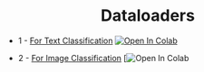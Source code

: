 <h1 align="center">
  Dataloaders
</h1>

* 1 - [For Text Classification](https://github.com/mehedihasanbijoy/PyTorch-BanglaNLP-Tutorial/blob/main/1.%20Dataloaders/Dataloader_TextClassification.ipynb) [![Open In Colab](https://colab.research.google.com/assets/colab-badge.svg)](https://drive.google.com/file/d/1xWxxcX89IPawD-PzaHbCUY9y9uMUQARC/view?usp=share_link)
    
* 2 - [For Image Classification](https://github.com/mehedihasanbijoy/PyTorch-BanglaNLP-Tutorial/blob/main/1.%20Dataloaders/Dataloader_ImageClassification.ipynb) [![Open In Colab](https://drive.google.com/file/d/1mbzNvBqP8SZ-Y_QEwVApLCGdveVUzi8Y/view?usp=share_link)


